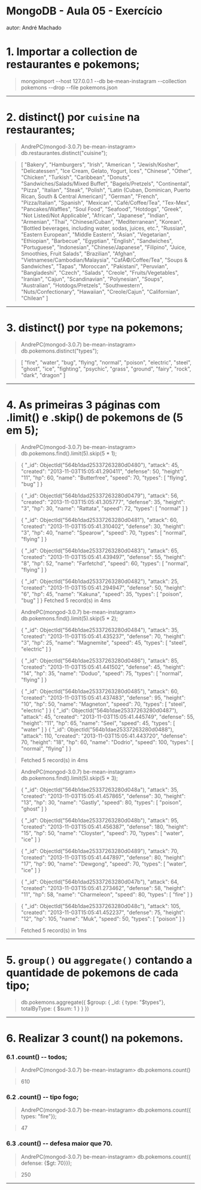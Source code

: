 # MongoDB - Aula 05 - Exercício
autor: André Machado

# 1. Importar a collection de restaurantes e pokemons;

> mongoimport --host 127.0.0.1 --db be-mean-instagram --collection pokemons --drop --file pokemons.json

---
# 2. distinct() por `cuisine` na restaurantes;

> AndrePC(mongod-3.0.7) be-mean-instagram> db.restaurantes.distinct("cuisine");

> [
  "Bakery",
  "Hamburgers",
  "Irish",
  "American ",
  "Jewish/Kosher",
  "Delicatessen",
  "Ice Cream, Gelato, Yogurt, Ices",
  "Chinese",
  "Other",
  "Chicken",
  "Turkish",
  "Caribbean",
  "Donuts",
  "Sandwiches/Salads/Mixed Buffet",
  "Bagels/Pretzels",
  "Continental",
  "Pizza",
  "Italian",
  "Steak",
  "Polish",
  "Latin (Cuban, Dominican, Puerto Rican, South & Central American)",
  "German",
  "French",
  "Pizza/Italian",
  "Spanish",
  "Mexican",
  "Café/Coffee/Tea",
  "Tex-Mex",
  "Pancakes/Waffles",
  "Soul Food",
  "Seafood",
  "Hotdogs",
  "Greek",
  "Not Listed/Not Applicable",
  "African",
  "Japanese",
  "Indian",
  "Armenian",
  "Thai",
  "Chinese/Cuban",
  "Mediterranean",
  "Korean",
  "Bottled beverages, including water, sodas, juices, etc.",
  "Russian",
  "Eastern European",
  "Middle Eastern",
  "Asian",
  "Vegetarian",
  "Ethiopian",
  "Barbecue",
  "Egyptian",
  "English",
  "Sandwiches",
  "Portuguese",
  "Indonesian",
  "Chinese/Japanese",
  "Filipino",
  "Juice, Smoothies, Fruit Salads",
  "Brazilian",
  "Afghan",
  "Vietnamese/Cambodian/Malaysia",
  "CafÃ©/Coffee/Tea",
  "Soups & Sandwiches",
  "Tapas",
  "Moroccan",
  "Pakistani",
  "Peruvian",
  "Bangladeshi",
  "Czech",
  "Salads",
  "Creole",
  "Fruits/Vegetables",
  "Iranian",
  "Cajun",
  "Scandinavian",
  "Polynesian",
  "Soups",
  "Australian",
  "Hotdogs/Pretzels",
  "Southwestern",
  "Nuts/Confectionary",
  "Hawaiian",
  "Creole/Cajun",
  "Californian",
  "Chilean"
]


---
# 3. distinct() por `type` na pokemons;

> AndrePC(mongod-3.0.7) be-mean-instagram> db.pokemons.distinct("types");

> [
  "fire",
  "water",
  "bug",
  "flying",
  "normal",
  "poison",
  "electric",
  "steel",
  "ghost",
  "ice",
  "fighting",
  "psychic",
  "grass",
  "ground",
  "fairy",
  "rock",
  "dark",
  "dragon"
]

---
# 4. As primeiras 3 páginas com .limit() e .skip() de pokemons de (5 em 5);

> AndrePC(mongod-3.0.7) be-mean-instagram> db.pokemons.find().limit(5).skip(5 * 1);

> {
  "_id": ObjectId("564b1dad25337263280d0480"),
  "attack": 45,
  "created": "2013-11-03T15:05:41.290411",
  "defense": 50,
  "height": "11",
  "hp": 60,
  "name": "Butterfree",
  "speed": 70,
  "types": [
    "flying",
    "bug"
  ]
}

> {
  "_id": ObjectId("564b1dad25337263280d0479"),
  "attack": 56,
  "created": "2013-11-03T15:05:41.305777",
  "defense": 35,
  "height": "3",
  "hp": 30,
  "name": "Rattata",
  "speed": 72,
  "types": [
    "normal"
  ]
}

> {
  "_id": ObjectId("564b1dad25337263280d0481"),
  "attack": 60,
  "created": "2013-11-03T15:05:41.310402",
  "defense": 30,
  "height": "3",
  "hp": 40,
  "name": "Spearow",
  "speed": 70,
  "types": [
    "normal",
    "flying"
  ]
}

> {
  "_id": ObjectId("564b1dae25337263280d0483"),
  "attack": 65,
  "created": "2013-11-03T15:05:41.439497",
  "defense": 55,
  "height": "8",
  "hp": 52,
  "name": "Farfetchd",
  "speed": 60,
  "types": [
    "normal",
    "flying"
  ]
}

> {
  "_id": ObjectId("564b1dad25337263280d0482"),
  "attack": 25,
  "created": "2013-11-03T15:05:41.294947",
  "defense": 50,
  "height": "6",
  "hp": 45,
  "name": "Kakuna",
  "speed": 35,
  "types": [
    "poison",
    "bug"
  ]
}
> Fetched 5 record(s) in 4ms

> AndrePC(mongod-3.0.7) be-mean-instagram> db.pokemons.find().limit(5).skip(5 * 2);

> {
  "_id": ObjectId("564b1dae25337263280d0484"),
  "attack": 35,
  "created": "2013-11-03T15:05:41.435237",
  "defense": 70,
  "height": "3",
  "hp": 25,
  "name": "Magnemite",
  "speed": 45,
  "types": [
    "steel",
    "electric"
  ]
}

> {
  "_id": ObjectId("564b1dae25337263280d0486"),
  "attack": 85,
  "created": "2013-11-03T15:05:41.441502",
  "defense": 45,
  "height": "14",
  "hp": 35,
  "name": "Doduo",
  "speed": 75,
  "types": [
    "normal",
    "flying"
  ]
}

> {
  "_id": ObjectId("564b1dae25337263280d0485"),
  "attack": 60,
  "created": "2013-11-03T15:05:41.437483",
  "defense": 95,
  "height": "10",
  "hp": 50,
  "name": "Magneton",
  "speed": 70,
  "types": [
    "steel",
    "electric"
  ]
}
> {
  "_id": ObjectId("564b1dae25337263280d0487"),
  "attack": 45,
  "created": "2013-11-03T15:05:41.445749",
  "defense": 55,
  "height": "11",
  "hp": 65,
  "name": "Seel",
  "speed": 45,
  "types": [
    "water"
  ]
}
> {
  "_id": ObjectId("564b1dae25337263280d0488"),
  "attack": 110,
  "created": "2013-11-03T15:05:41.443720",
  "defense": 70,
  "height": "18",
  "hp": 60,
  "name": "Dodrio",
  "speed": 100,
  "types": [
    "normal",
    "flying"
  ]
}

> Fetched 5 record(s) in 4ms

> AndrePC(mongod-3.0.7) be-mean-instagram> db.pokemons.find().limit(5).skip(5 * 3);

> {
  "_id": ObjectId("564b1dae25337263280d048a"),
  "attack": 35,
  "created": "2013-11-03T15:05:41.457865",
  "defense": 30,
  "height": "13",
  "hp": 30,
  "name": "Gastly",
  "speed": 80,
  "types": [
    "poison",
    "ghost"
  ]
}

> {
  "_id": ObjectId("564b1dae25337263280d048b"),
  "attack": 95,
  "created": "2013-11-03T15:05:41.456387",
  "defense": 180,
  "height": "15",
  "hp": 50,
  "name": "Cloyster",
  "speed": 70,
  "types": [
    "water",
    "ice"
  ]
}

> {
  "_id": ObjectId("564b1dae25337263280d0489"),
  "attack": 70,
  "created": "2013-11-03T15:05:41.447897",
  "defense": 80,
  "height": "17",
  "hp": 90,
  "name": "Dewgong",
  "speed": 70,
  "types": [
    "water",
    "ice"
  ]
}

> {
  "_id": ObjectId("564b1dad25337263280d047b"),
  "attack": 64,
  "created": "2013-11-03T15:05:41.273462",
  "defense": 58,
  "height": "11",
  "hp": 58,
  "name": "Charmeleon",
  "speed": 80,
  "types": [
    "fire"
  ]
}

> {
  "_id": ObjectId("564b1dae25337263280d048c"),
  "attack": 105,
  "created": "2013-11-03T15:05:41.452237",
  "defense": 75,
  "height": "12",
  "hp": 105,
  "name": "Muk",
  "speed": 50,
  "types": [
    "poison"
  ]
}

> Fetched 5 record(s) in 1ms

---
# 5. `group()` ou `aggregate()` contando a quantidade de pokemons de cada tipo;

> db.pokemons.aggregate({
  $group: {
  _id: { type: "$types"},
  totalByType: { $sum: 1 }
  }
})

---

# 6. Realizar 3 count() na pokemons.
### 6.1 .count() -- todos;

> AndrePC(mongod-3.0.7) be-mean-instagram> db.pokemons.count()

> 610

### 6.2 .count() -- tipo fogo;

> AndrePC(mongod-3.0.7) be-mean-instagram> db.pokemons.count({ types: "fire"});

> 47

### 6.3 .count() -- defesa maior que 70.

> AndrePC(mongod-3.0.7) be-mean-instagram> db.pokemons.count({ defense: {$gt: 70}});

> 250

---
